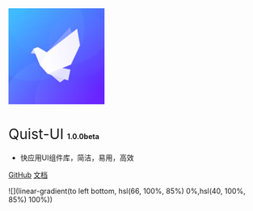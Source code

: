 <img src="./docs/assets/quist-logo.png" width="190px">

# <span style="font-weight:400;">Quist-UI</span> <span style="font-size:14px">1.0.0beta</span>

- 快应用UI组件库，简洁，易用，高效

[GitHub](https://github.com/JDsecretFE/quist-ui)
[文档](#quist-UI)

![](linear-gradient(to left bottom, hsl(66, 100%, 85%) 0%,hsl(40, 100%, 85%) 100%))
